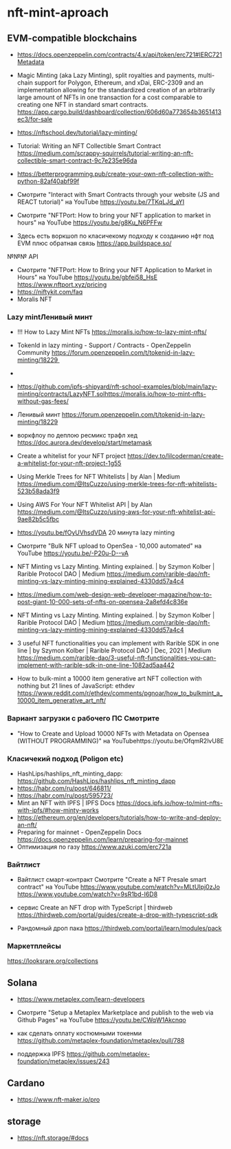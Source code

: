 # nft-mint-aproach
## EVM-compatible blockchains
* https://docs.openzeppelin.com/contracts/4.x/api/token/erc721#IERC721Metadata
* Magic Minting (aka Lazy Minting), split royalties and payments, multi-chain support for Polygon, Ethereum, and xDai, ERC-2309 and an implementation allowing for the standardized creation of an arbitrarily large amount of NFTs in one transaction for a cost comparable to creating one NFT in standard smart contracts.
https://app.cargo.build/dashboard/collection/606d60a773654b3651413ec3/for-sale




* https://nftschool.dev/tutorial/lazy-minting/

* Tutorial: Writing an NFT Collectible Smart Contract https://medium.com/scrappy-squirrels/tutorial-writing-an-nft-collectible-smart-contract-9c7e235e96da
* https://betterprogramming.pub/create-your-own-nft-collection-with-python-82af40abf99f

* Смотрите "Interact with Smart Contracts through your website (JS and REACT tutorial)" на YouTube
https://youtu.be/7TKqLJd_aYI

* Смотрите "NFTPort: How to bring your NFT application to market in hours" на YouTube
https://youtu.be/g8Ku_N6PFFw

* Здесь есть воркшоп по класичекому подходу к созданию нфт под  EVM  плюс обратная связь https://app.buildspace.so/

№№№ API
* Смотрите "NFTPort: How to Bring your NFT Application to Market in Hours" на YouTube https://youtu.be/gbfei58_HsE https://www.nftport.xyz/pricing
* https://niftykit.com/faq
* Moralis NFT


### Lazy mintЛенивый минт
* !!! How to Lazy Mint NFTs https://moralis.io/how-to-lazy-mint-nfts/
* TokenId in lazy minting - Support / Contracts - OpenZeppelin Community https://forum.openzeppelin.com/t/tokenid-in-lazy-minting/18229 
* 

* https://github.com/ipfs-shipyard/nft-school-examples/blob/main/lazy-minting/contracts/LazyNFT.solhttps://moralis.io/how-to-mint-nfts-without-gas-fees/
* Ленивый минт https://forum.openzeppelin.com/t/tokenid-in-lazy-minting/18229
* воркфлоу по деплою ресмикс трафл хед https://doc.aurora.dev/develop/start/metamask
* Create a whitelist for your NFT project https://dev.to/lilcoderman/create-a-whitelist-for-your-nft-project-1g55
* Using Merkle Trees for NFT Whitelists | by Alan | Medium  https://medium.com/@ItsCuzzo/using-merkle-trees-for-nft-whitelists-523b58ada3f9
* Using AWS For Your NFT Whitelist API | by Alan https://medium.com/@ItsCuzzo/using-aws-for-your-nft-whitelist-api-9ae82b5c5fbc
* https://youtu.be/fOyUVhsdVDA  20 минута lazy minting
* Смотрите "Bulk NFT upload to OpenSea - 10,000 automated" на YouTube https://youtu.be/-P20u-D--vA
* NFT Minting vs Lazy Minting. Minting explained. | by Szymon Kolber | Rarible Protocol DAO | Medium https://medium.com/rarible-dao/nft-minting-vs-lazy-minting-mining-explained-4330dd57a4c4
* https://medium.com/web-design-web-developer-magazine/how-to-post-giant-10-000-sets-of-nfts-on-opensea-2a8efd4c836e
* NFT Minting vs Lazy Minting. Minting explained. | by Szymon Kolber | Rarible Protocol DAO | Medium
 https://medium.com/rarible-dao/nft-minting-vs-lazy-minting-mining-explained-4330dd57a4c4
 * 3 useful NFT functionalities you can implement with Rarible SDK in one line | by Szymon Kolber | Rarible Protocol DAO | Dec, 2021 | Medium https://medium.com/rarible-dao/3-useful-nft-functionalities-you-can-implement-with-rarible-sdk-in-one-line-1082ad5aa442
 * How to bulk-mint a 10000 item generative art NFT collection with nothing but 21 lines of JavaScript: ethdev https://www.reddit.com/r/ethdev/comments/pgnoar/how_to_bulkmint_a_10000_item_generative_art_nft/

### Вариант загрузки с рабочего ПС Смотрите 
* "How to Create and Upload 10000 NFTs with Metadata on Opensea (WITHOUT PROGRAMMING)" на YouTubehttps://youtu.be/OfqmR2lvU8E


### Класичекий подход (Poligon etc)
* HashLips/hashlips_nft_minting_dapp:  https://github.com/HashLips/hashlips_nft_minting_dapp
* https://habr.com/ru/post/646811/
* https://habr.com/ru/post/595723/
* Mint an NFT with IPFS | IPFS Docs https://docs.ipfs.io/how-to/mint-nfts-with-ipfs/#how-minty-works
* https://ethereum.org/en/developers/tutorials/how-to-write-and-deploy-an-nft/
* Preparing for mainnet - OpenZeppelin Docs https://docs.openzeppelin.com/learn/preparing-for-mainnet
* Оптимизация по газу https://www.azuki.com/erc721a


### Вайтлист 

* Вайтлист смарт-контракт Смотрите "Create a NFT Presale smart contract" на YouTube https://www.youtube.com/watch?v=MLtUIpj0zJo
 https://www.youtube.com/watch?v=9sR1bd-I6D8


* сервис Create an NFT drop with TypeScript | thirdweb
 https://thirdweb.com/portal/guides/create-a-drop-with-typescript-sdk
 
 * Рандомный дроп пака https://thirdweb.com/portal/learn/modules/pack

### Маркетплейсы

https://looksrare.org/collections

## Solana 

* https://www.metaplex.com/learn-developers

* Смотрите "Setup a Metaplex Marketplace and publish to the web via Github Pages" на YouTube
https://youtu.be/CWqW1Akcnqo
* как сделать оплату костюмными токенми https://github.com/metaplex-foundation/metaplex/pull/788
* поддержка IPFS https://github.com/metaplex-foundation/metaplex/issues/243

## Cardano
* https://www.nft-maker.io/pro

## storage
* https://nft.storage/#docs

